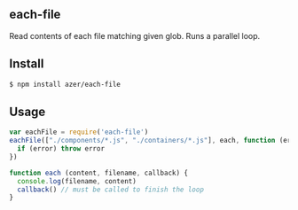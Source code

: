 ## each-file

Read contents of each file matching given glob. Runs a parallel loop.

## Install

```bash
$ npm install azer/each-file
```

## Usage

```js
var eachFile = require('each-file')
eachFile(["./components/*.js", "./containers/*.js"], each, function (error) {
  if (error) throw error
})

function each (content, filename, callback) {
  console.log(filename, content)
  callback() // must be called to finish the loop
}
```
